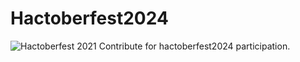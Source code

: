 # Hactoberfest2024
![Hactoberfest 2021](https://hacktoberfest.digitalocean.com/_nuxt/img/logo-hacktoberfest-full.f42e3b1.svg)
Contribute for hactoberfest2024 participation.
